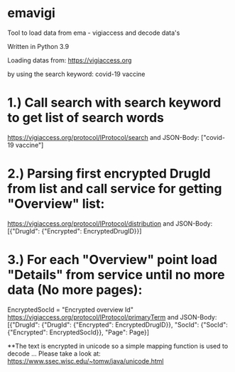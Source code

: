 # emavigi
Tool to load data from ema - vigiaccess and decode data's

Written in Python 3.9

Loading datas from:
https://vigiaccess.org

by using the search keyword:
covid-19 vaccine

# 1.) Call search with search keyword to get list of search words
https://vigiaccess.org/protocol/IProtocol/search
and JSON-Body:
["covid-19 vaccine"]

# 2.) Parsing first encrypted DrugId from list and call service for getting "Overview" list:
https://vigiaccess.org/protocol/IProtocol/distribution
and JSON-Body:
[{"DrugId": {"Encrypted": EncryptedDrugID}}]

# 3.) For each "Overview" point load "Details" from service until no more data (No more pages):
EncryptedSocId = "Encrypted overview Id"
https://vigiaccess.org/protocol/IProtocol/primaryTerm
and JSON-Body:
[{"DrugId": {"DrugId": {"Encrypted": EncryptedDrugID}}, "SocId": {"SocId": {"Encrypted": EncryptedSocId}}, "Page": Page}]

**The text is encrypted in unicode so a simple mapping function is used to decode ...
Please take a look at:
https://www.ssec.wisc.edu/~tomw/java/unicode.html
